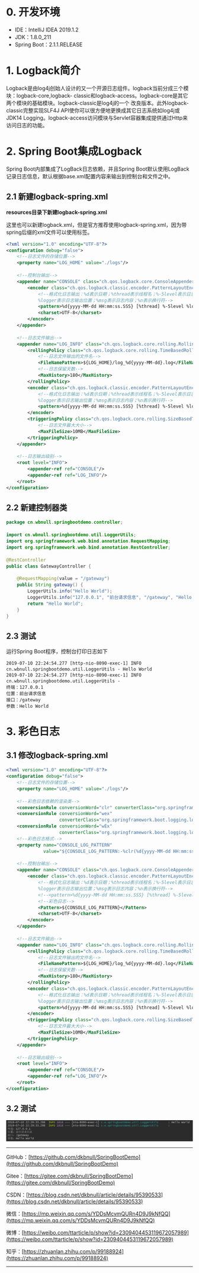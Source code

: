 # 0. 开发环境

- IDE：IntelliJ IDEA 2019.1.2
- JDK：1.8.0_211
- Spring Boot：2.1.1.RELEASE

# 1. Logback简介

Logback是由log4j创始人设计的又一个开源日志组件。logback当前分成三个模块：logback-core,logback- classic和logback-access。logback-core是其它两个模块的基础模块。logback-classic是log4j的一个 改良版本。此外logback-classic完整实现SLF4J API使你可以很方便地更换成其它日志系统如log4j或JDK14 Logging。logback-access访问模块与Servlet容器集成提供通过Http来访问日志的功能。 

# 2. Spring Boot集成Logback

Spring Boot内部集成了LogBack日志依赖，并且Spring Boot默认使用LogBack记录日志信息，默认根据base.xml配置内容来输出到控制台和文件之中。

## 2.1 新建logback-spring.xml

**resources目录下新建logback-spring.xml**

这里也可以新建logback.xml，但是官方推荐使用logback-spring.xml，因为带spring后缀的xml文件可以使用<springProfile>标签。

~~~xml
<?xml version="1.0" encoding="UTF-8"?>
<configuration debug="false">
    <!--日志文件的存储位置-->
    <property name="LOG_HOME" value="./logs"/>

    <!--控制台输出-->
    <appender name="CONSOLE" class="ch.qos.logback.core.ConsoleAppender">
        <encoder class="ch.qos.logback.classic.encoder.PatternLayoutEncoder">
            <!--格式化日志输出：%d表示日期；%thread表示线程名；%-5level表示日志级别，且从左显示5个字符宽度；
            %logger表示日志输出位置；%msg表示日志内容；%n表示换行符-->
            <pattern>%d{yyyy-MM-dd HH:mm:ss.SSS} [%thread] %-5level %logger{50} - %msg %n</pattern>
            <charset>UTF-8</charset>
        </encoder>
    </appender>

    <!--日志文件输出-->
    <appender name="LOG_INFO" class="ch.qos.logback.core.rolling.RollingFileAppender">
        <rollingPolicy class="ch.qos.logback.core.rolling.TimeBasedRollingPolicy">
            <!--日志文件输出的文件名-->
            <FileNamePattern>${LOG_HOME}/log_%d{yyyy-MM-dd}.log</FileNamePattern>
            <!--日志保留天数-->
            <MaxHistory>180</MaxHistory>
        </rollingPolicy>
        <encoder class="ch.qos.logback.classic.encoder.PatternLayoutEncoder">
            <!--格式化日志输出：%d表示日期；%thread表示线程名；%-5level表示日志级别，且从左显示5个字符宽度；
            %logger表示日志输出位置；%msg表示日志内容；%n表示换行符-->
            <pattern>%d{yyyy-MM-dd HH:mm:ss.SSS} [%thread] %-5level %logger{50} - %msg %n</pattern>
        </encoder>
        <triggeringPolicy class="ch.qos.logback.core.rolling.SizeBasedTriggeringPolicy">
            <!--日志文件最大大小-->
            <MaxFileSize>10MB</MaxFileSize>
        </triggeringPolicy>
    </appender>

    <!--日志输出级别-->
    <root level="INFO">
        <appender-ref ref="CONSOLE"/>
        <appender-ref ref="LOG_INFO"/>
    </root>
</configuration>
~~~

## 2.2 新建控制器类

~~~java
package cn.wbnull.springbootdemo.controller;

import cn.wbnull.springbootdemo.util.LoggerUtils;
import org.springframework.web.bind.annotation.RequestMapping;
import org.springframework.web.bind.annotation.RestController;

@RestController
public class GatewayController {

    @RequestMapping(value = "/gateway")
    public String gateway() {
        LoggerUtils.info("Hello World");
        LoggerUtils.info("127.0.0.1", "前台请求信息", "/gateway", "Hello World");
        return "Hello World";
    }
}
~~~

## 2.3 测试

运行Spring Boot程序，控制台打印日志如下

~~~
2019-07-10 22:24:54.277 [http-nio-8090-exec-1] INFO  cn.wbnull.springbootdemo.util.LoggerUtils - Hello World 
2019-07-10 22:24:54.277 [http-nio-8090-exec-1] INFO  cn.wbnull.springbootdemo.util.LoggerUtils - 
终端：127.0.0.1
位置：前台请求信息
接口：/gateway
参数：Hello World
~~~

# 3. 彩色日志

## 3.1 修改logback-spring.xml

~~~xml
<?xml version="1.0" encoding="UTF-8"?>
<configuration debug="false">
    <!--日志文件的存储位置-->
    <property name="LOG_HOME" value="./logs"/>

    <!--彩色日志依赖的渲染类-->
    <conversionRule conversionWord="clr" converterClass="org.springframework.boot.logging.logback.ColorConverter"/>
    <conversionRule conversionWord="wex"
                    converterClass="org.springframework.boot.logging.logback.WhitespaceThrowableProxyConverter"/>
    <conversionRule conversionWord="wEx"
                    converterClass="org.springframework.boot.logging.logback.ExtendedWhitespaceThrowableProxyConverter"/>
    <!--彩色日志格式-->
    <property name="CONSOLE_LOG_PATTERN"
              value="${CONSOLE_LOG_PATTERN:-%clr(%d{yyyy-MM-dd HH:mm:ss.SSS}){faint} %clr(${LOG_LEVEL_PATTERN:-%5p}) %clr(${PID:- }){magenta} %clr(---){faint} %clr([%15.15t]){faint} %clr(%-40.40logger{39}){cyan} %clr(:){faint} %m%n${LOG_EXCEPTION_CONVERSION_WORD:-%wEx}}"/>

    <!--控制台输出-->
    <appender name="CONSOLE" class="ch.qos.logback.core.ConsoleAppender">
        <encoder class="ch.qos.logback.classic.encoder.PatternLayoutEncoder">
            <!--格式化日志输出：%d表示日期；%thread表示线程名；%-5level表示日志级别，且从左显示5个字符宽度；
            %logger表示日志输出位置；%msg表示日志内容；%n表示换行符-->
            <!--<pattern>%d{yyyy-MM-dd HH:mm:ss.SSS} [%thread] %-5level %logger{50} - %msg %n</pattern>-->
            <!--彩色日志-->
            <Pattern>${CONSOLE_LOG_PATTERN}</Pattern>
            <charset>UTF-8</charset>
        </encoder>
    </appender>

    <!--日志文件输出-->
    <appender name="LOG_INFO" class="ch.qos.logback.core.rolling.RollingFileAppender">
        <rollingPolicy class="ch.qos.logback.core.rolling.TimeBasedRollingPolicy">
            <!--日志文件输出的文件名-->
            <FileNamePattern>${LOG_HOME}/log_%d{yyyy-MM-dd}.log</FileNamePattern>
            <!--日志保留天数-->
            <MaxHistory>180</MaxHistory>
        </rollingPolicy>
        <encoder class="ch.qos.logback.classic.encoder.PatternLayoutEncoder">
            <!--格式化日志输出：%d表示日期；%thread表示线程名；%-5level表示日志级别，且从左显示5个字符宽度；
            %logger表示日志输出位置；%msg表示日志内容；%n表示换行符-->
            <pattern>%d{yyyy-MM-dd HH:mm:ss.SSS} [%thread] %-5level %logger{50} - %msg %n</pattern>
        </encoder>
        <triggeringPolicy class="ch.qos.logback.core.rolling.SizeBasedTriggeringPolicy">
            <!--日志文件最大大小-->
            <MaxFileSize>10MB</MaxFileSize>
        </triggeringPolicy>
    </appender>

    <!--日志输出级别-->
    <root level="INFO">
        <appender-ref ref="CONSOLE"/>
        <appender-ref ref="LOG_INFO"/>
    </root>
</configuration>
~~~

## 3.2 测试

![1562768991245](09_Spring%20Boot整合Logback记录日志.assets/1562768991245.png)



---

GitHub：[https://github.com/dkbnull/SpringBootDemo](https://github.com/dkbnull/SpringBootDemo)

Gitee：[https://gitee.com/dkbnull/SpringBootDemo](https://gitee.com/dkbnull/SpringBootDemo)

CSDN：[https://blog.csdn.net/dkbnull/article/details/95390533](https://blog.csdn.net/dkbnull/article/details/95390533)

微信：[https://mp.weixin.qq.com/s/YDDsMcvmQURn4D9J9kNfQQ](https://mp.weixin.qq.com/s/YDDsMcvmQURn4D9J9kNfQQ)

微博：[https://weibo.com/ttarticle/p/show?id=2309404453119672057989](https://weibo.com/ttarticle/p/show?id=2309404453119672057989)

知乎：[https://zhuanlan.zhihu.com/p/99188924](https://zhuanlan.zhihu.com/p/99188924)

---